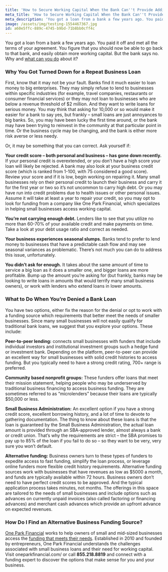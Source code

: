```yaml
---
title: 'How to Secure Working Capital When the Bank Can''t Provide Additional Funds'
meta_title: 'How to Secure Working Capital When the Bank Can''t Provide Additional Funds'
meta_description: 'You got a loan from a bank a few years ago. You paid it off and met all the terms of your agreement. You figure that you should now be able to go back to that bank, and easily obtain more working capital. But the bank says no. Why and what can you do about it?'
image: /assets/img/testing-1554467367.jpg
id: a60e5ffc-889c-4745-b9bd-71b8bb0cff4c
---
```

You got a loan from a bank a few years ago. You paid it off and met all the terms of your agreement. You figure that you should now be able to go back to that bank, and easily obtain more working capital. But the bank says no. Why and [what can you do](https://www.oneparkfinancial.com/blog/alternative-business-funding-options) about it?

### Why You Got Turned Down for a Repeat Business Loan

First, know that it may not be your fault. Banks find it much easier to loan money to big enterprises. They may simply refuse to lend to businesses within specific industries (for example, travel companies, restaurants or consumer financial services) or they may not loan to businesses who are below a revenue threshold of $2 million. And they want to write loans for serious money. You may think that asking for 10,000 or so would make it easier for a bank to say yes, but frankly – small loans are just annoyances to big banks. So, you may have been lucky the first time around, or the bank may have been trying to reinvest in the community at that particular point in time. Or the business cycle may be changing, and the bank is either more risk averse or less needy. 

Or, it may be something that you can correct. Ask yourself if:

**Your credit score – both personal and business – has gone down recently.** If your personal credit is overextended, or you don’t have a high score your loan will likely be rejected. A bank may also look at your business credit score (which is ranked from 1-100, with 75 considered a good score). Review your score and if it is low, begin working on repairing it. Many small businesses rely on their personal credit to launch their business and carry it for the first year or two so it’s not uncommon to carry high debt. Or you may have run into credit problems due to health issues or other personal issues. Assume it will take at least a year to repair your credit, so you may opt to look for funding from a company like One Park Financial, which specializes in helping small businesses access working capital.

**You’re not carrying enough debt.** Lenders like to see that you utilize no more than 60-70% of your available credit and make payments on time. Take a look at your debt usage ratio and correct as needed.

**Your business experiences seasonal slumps.** Banks tend to prefer to lend money to businesses that have a predictable cash flow and may see seasonal variances as problematic. There’s not much you can do to address this issue, unfortunately. 

**You didn’t ask for enough.** It takes about the same amount of time to service a big loan as it does a smaller one, and bigger loans are more profitable. Bump up the amount you’re asking for (but frankly, banks may be looking to write loans in amounts that would terrify many small business owners), or work with lenders who extend loans in lower amounts. 

### What to Do When You’re Denied a Bank Loan

You have two options, either fix the reason for the denial or opt to work with a funding source which requirements that better meet the needs of smaller businesses. Since many small businesses will not easily qualify for traditional bank loans, we suggest that you explore your options. These include:

**Peer-to-peer lending:** connects small businesses with funders that include individual investors and institutional investment groups such a hedge fund or investment bank. Depending on the platform, peer-to-peer can provide an excellent way for small businesses with solid credit histories to access funding. But you typically need to have a strong credit rating, 700+ range is preferred.

**Community based nonprofit groups:** These funders offer loans that meet their mission statement, helping people who may be underserved by traditional business financing to access business funding. They are sometimes referred to as “microlenders” because their loans are typically $50,000 or less. 

**Small Business Administration:** An excellent option if you have a strong credit score, excellent borrowing history, and a lot of time to devote to gathering documentation. The thing to know about these loans is that the loan is guaranteed by the Small Business Administration, the actual loan amount is provided through an SBA-approved lender, almost always a bank or credit union. That’s why the requirements are strict – the SBA promises to pay up to 85% of the loan if you fail to do so – so they want to be very, very sure you won’t default.

**Alternative funding:** Business owners turn to these types of funders to expedite access to fast funding, simplify the loan process, or leverage online funders more flexible credit history requirements. Alternative funding sources work with businesses that have revenues as low as $5000 a month, and funds are typically available within 72 hours. Business owners don’t need to have perfect credit scores to be approved. And the typical application process takes minutes, not months. The offerings in this space are tailored to the needs of small businesses and include options such as advances on currently unpaid invoices (also called factoring or financing advances) and merchant cash advances which provide an upfront advance on expected revenues.  

### How Do I Find an Alternative Business Funding Source?

[One Park Financial](https://www.oneparkfinancial.com/how-it-works) works to help owners of small and mid-sized businesses access the [funding that meets their needs](https://www.oneparkfinancial.com/pre-qualification). Established in 2010 and founded by entrepreneurs, One Park Financial understands the challenges associated with small business loans and their need for working capital. Visit oneparkfinancial.com/ or call **855.218.8819** and connect with a funding expert to discover the options that make sense for you and your business.